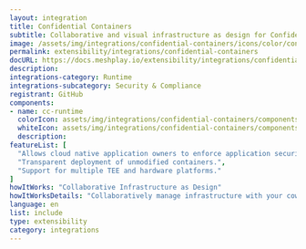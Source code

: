 ```yaml
---
layout: integration
title: Confidential Containers
subtitle: Collaborative and visual infrastructure as design for Confidential Containers
image: /assets/img/integrations/confidential-containers/icons/color/confidential-containers-color.svg
permalink: extensibility/integrations/confidential-containers
docURL: https://docs.meshplay.io/extensibility/integrations/confidential containers
description: 
integrations-category: Runtime
integrations-subcategory: Security & Compliance
registrant: GitHub
components: 
- name: cc-runtime
  colorIcon: assets/img/integrations/confidential-containers/components/cc-runtime/icons/color/cc-runtime-color.svg
  whiteIcon: assets/img/integrations/confidential-containers/components/cc-runtime/icons/white/cc-runtime-white.svg
  description: 
featureList: [
  "Allows cloud native application owners to enforce application security requirements.",
  "Transparent deployment of unmodified containers.",
  "Support for multiple TEE and hardware platforms."
]
howItWorks: "Collaborative Infrastructure as Design"
howItWorksDetails: "Collaboratively manage infrastructure with your coworkers synchronously sharing the same designs."
language: en
list: include
type: extensibility
category: integrations
---
```

